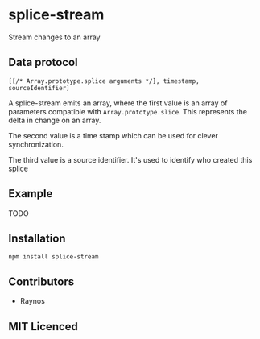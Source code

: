 # splice-stream

Stream changes to an array

## Data protocol

`[[/* Array.prototype.splice arguments */], timestamp, sourceIdentifier]`

A splice-stream emits an array, where the first value is an array of parameters compatible with `Array.prototype.slice`. This represents the delta in change on an array.

The second value is a time stamp which can be used for clever synchronization. 

The third value is a source identifier. It's used to identify who created this splice

## Example

TODO

## Installation

`npm install splice-stream`

## Contributors

 - Raynos

## MIT Licenced